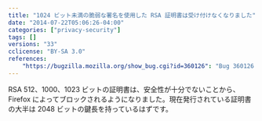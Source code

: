 ```yaml
---
title: "1024 ビット未満の脆弱な署名を使用した RSA 証明書は受け付けなくなりました"
date: "2014-07-22T05:06:26-04:00"
categories: ["privacy-security"]
tags: []
versions: "33"
cclicense: "BY-SA 3.0"
references:
    "https://bugzilla.mozilla.org/show_bug.cgi?id=360126": "Bug 360126 – Stop accepting certificates that use RSA 1023 or weaker signatures"
---
```

RSA 512、1000、1023 ビットの証明書は、安全性が十分でないことから、Firefox によってブロックされるようになりました。現在発行されている証明書の大半は 2048 ビットの鍵長を持っているはずです。

